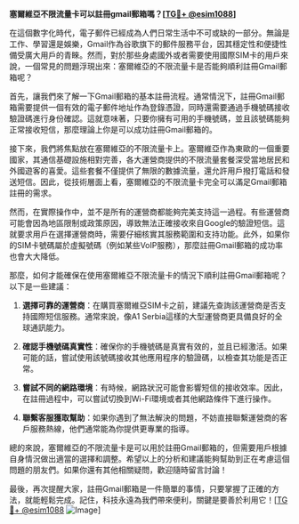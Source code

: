 **塞爾維亞不限流量卡可以註冊gmail郵箱嗎？[[TG💪+ @esim1088](https://t.me/s/esim1088)]**

在這個數字化時代，電子郵件已經成為人們日常生活中不可或缺的一部分。無論是工作、學習還是娛樂，Gmail作為谷歌旗下的郵件服務平台，因其穩定性和便捷性備受廣大用戶的青睞。然而，對於那些身處國外或者需要使用國際SIM卡的用戶來說，一個常見的問題浮現出來：塞爾維亞的不限流量卡是否能夠順利註冊Gmail郵箱呢？

首先，讓我們來了解一下Gmail郵箱的基本註冊流程。通常情況下，註冊Gmail郵箱需要提供一個有效的電子郵件地址作為登錄憑證，同時還需要通過手機號碼接收驗證碼進行身份確認。這就意味著，只要你擁有可用的手機號碼，並且該號碼能夠正常接收短信，那麼理論上你是可以成功註冊Gmail郵箱的。

接下來，我們將焦點放在塞爾維亞的不限流量卡上。塞爾維亞作為東歐的一個重要國家，其通信基礎設施相對完善，各大運營商提供的不限流量套餐深受當地居民和外國遊客的喜愛。這些套餐不僅提供了無限的數據流量，還允許用戶撥打電話和發送短信。因此，從技術層面上看，塞爾維亞的不限流量卡完全可以滿足Gmail郵箱註冊的需求。

然而，在實際操作中，並不是所有的運營商都能夠完美支持這一過程。有些運營商可能會因為地區限制或政策原因，導致無法正確接收來自Google的驗證短信。這就要求用戶在選擇運營商時，需要仔細核實其服務範圍和支持功能。此外，如果你的SIM卡號碼屬於虛擬號碼（例如某些VoIP服務），那麼註冊Gmail郵箱的成功率也會大大降低。

那麼，如何才能確保在使用塞爾維亞不限流量卡的情況下順利註冊Gmail郵箱呢？以下是一些建議：

1. **選擇可靠的運營商**：在購買塞爾維亞SIM卡之前，建議先查詢該運營商是否支持國際短信服務。通常來說，像A1 Serbia這樣的大型運營商更具備良好的全球通訊能力。

2. **確認手機號碼真實性**：確保你的手機號碼是真實有效的，並且已經激活。如果可能的話，嘗試使用該號碼接收其他應用程序的驗證碼，以檢查其功能是否正常。

3. **嘗試不同的網路環境**：有時候，網路狀況可能會影響短信的接收效率。因此，在註冊過程中，可以嘗試切換到Wi-Fi環境或者其他網路條件下進行操作。

4. **聯繫客服獲取幫助**：如果你遇到了無法解決的問題，不妨直接聯繫運營商的客戶服務熱線，他們通常能為你提供更專業的指導。

總的來說，塞爾維亞的不限流量卡是可以用於註冊Gmail郵箱的，但需要用戶根據自身情況做出適當的選擇和調整。希望以上的分析和建議能夠幫助到正在考慮這個問題的朋友們。如果你還有其他相關疑問，歡迎隨時留言討論！

最後，再次提醒大家，註冊Gmail郵箱是一件簡單的事情，只要掌握了正確的方法，就能輕鬆完成。記住，科技永遠為我們帶來便利，關鍵是要善於利用它！[[TG💪+ @esim1088](https://t.me/s/esim1088) ![Image](https://i.postimg.cc/4NQfJmqS/Snipaste-2025-05-13-00-14-12.png)]